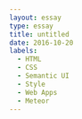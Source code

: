 ```yaml
---
layout: essay
type: essay
title: untitled
date: 2016-10-20
labels:
  - HTML
  - CSS
  - Semantic UI
  - Style
  - Web Apps
  - Meteor
---
```

